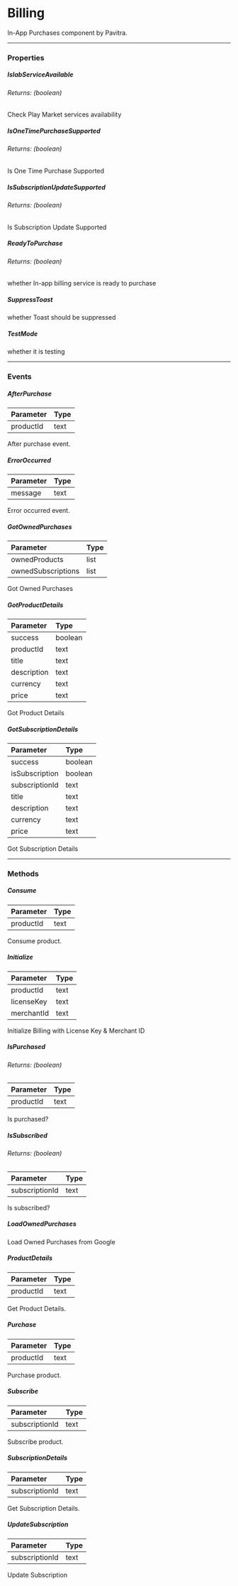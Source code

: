 # Billing

In-App Purchases component by Pavitra.

---

### Properties

##### IsIabServiceAvailable

###### Returns: (boolean)

Check Play Market services availability

##### IsOneTimePurchaseSupported

###### Returns: (boolean)

Is One Time Purchase Supported

##### IsSubscriptionUpdateSupported

###### Returns: (boolean)

Is Subscription Update Supported

##### ReadyToPurchase

###### Returns: (boolean)

whether In-app billing service is ready to purchase

##### SuppressToast

whether Toast should be suppressed

##### TestMode

whether it is testing

---

### Events

##### AfterPurchase

| Parameter | Type |
| :--- | :--- |
| productId | text |

After purchase event.

##### ErrorOccurred

| Parameter | Type |
| :--- | :--- |
| message | text |

Error occurred event.

##### GotOwnedPurchases

| Parameter | Type |
| :--- | :--- |
| ownedProducts | list |
| ownedSubscriptions | list |

Got Owned Purchases

##### GotProductDetails

| Parameter | Type |
| :--- | :--- |
| success | boolean |
| productId | text |
| title | text |
| description | text |
| currency | text |
| price | text |

Got Product Details

##### GotSubscriptionDetails

| Parameter | Type |
| :--- | :--- |
| success | boolean |
| isSubscription | boolean |
| subscriptionId | text |
| title | text |
| description | text |
| currency | text |
| price | text |

Got Subscription Details

---

### Methods

##### Consume

| Parameter | Type |
| :--- | :--- |
| productId | text |

Consume product.

##### Initialize

| Parameter | Type |
| :--- | :--- |
| productId | text |
| licenseKey | text |
| merchantId | text |

Initialize Billing with License Key & Merchant ID

##### IsPurchased

###### Returns: (boolean)

| Parameter | Type |
| :--- | :--- |
| productId | text |

Is purchased?

##### IsSubscribed

###### Returns: (boolean)

| Parameter | Type |
| :--- | :--- |
| subscriptionId | text |

Is subscribed?

##### LoadOwnedPurchases

Load Owned Purchases from Google

##### ProductDetails

| Parameter | Type |
| :--- | :--- |
| productId | text |

Get Product Details.

##### Purchase

| Parameter | Type |
| :--- | :--- |
| productId | text |

Purchase product.

##### Subscribe

| Parameter | Type |
| :--- | :--- |
| subscriptionId | text |

Subscribe product.

##### SubscriptionDetails

| Parameter | Type |
| :--- | :--- |
| subscriptionId | text |

Get Subscription Details.

##### UpdateSubscription

| Parameter | Type |
| :--- | :--- |
| subscriptionId | text |

Update Subscription